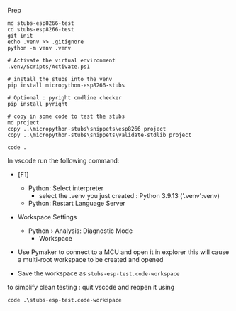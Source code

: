 Prep 

```
md stubs-esp8266-test
cd stubs-esp8266-test
git init 
echo .venv >> .gitignore
python -m venv .venv

# Activate the virtual environment
.venv/Scripts/Activate.ps1

# install the stubs into the venv
pip install micropython-esp8266-stubs

# Optional : pyright cmdline checker
pip install pyright

# copy in some code to test the stubs
md project
copy ..\micropython-stubs\snippets\esp8266 project
copy ..\micropython-stubs\snippets\validate-stdlib project

code .

```

In vscode run the following command:  
 - [F1]
   - Python: Select interpreter 
     - select the .venv you just created : Python 3.9.13 ('.venv':venv)  
   - Python: Restart Language Server

 - Workspace Settings
   - Python › Analysis: Diagnostic Mode
     - Workspace

 - Use Pymaker to connect to a MCU and open it in explorer
   this will cause a multi-root workspace to be created and opened
   
 - Save the workspace as `stubs-esp-test.code-workspace`
 
 to simplify clean testing : quit vscode and reopen it using 
``` 
code .\stubs-esp-test.code-workspace
```
